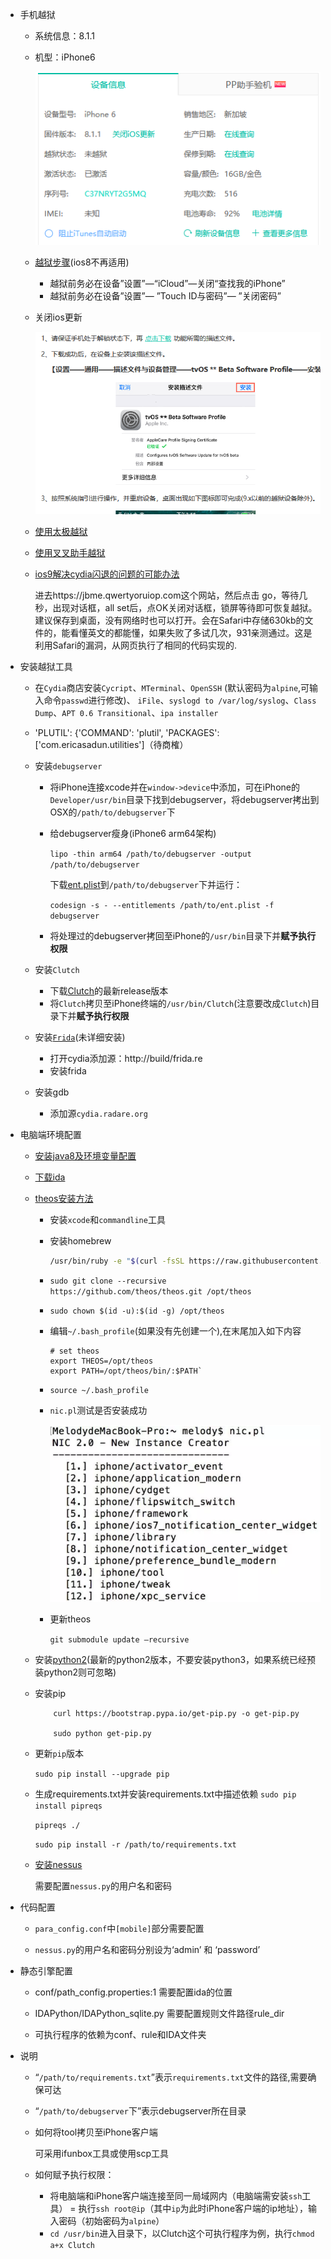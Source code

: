 - 手机越狱
    - 系统信息：8.1.1
    - 机型：iPhone6

        ![](readme/img/Snipaste_2018-11-28_16-32-28.png)

    - [越狱步骤](http://jailbreak.25pp.com/jiaocheng/yueyu_69128.html)(ios8不再适用)
        - 越狱前务必在设备”设置”—“iCloud”—关闭“查找我的iPhone”
        - 越狱前务必在设备”设置”— ”Touch ID与密码”— ”关闭密码”
    - 关闭ios更新 

        ![](readme/img/Snipaste_2018-11-28_16-30-17.png)

    - [使用太极越狱](http://www.taig.com/)

    - [使用叉叉助手越狱](jb.xxzhushou.cn)
    
    - [ios9解决cydia闪退的问题的可能办法](http://bbs.25pp.com/thread-515571-1-1.html)
        
        进去https://jbme.qwertyoruiop.com这个网站，然后点击 go，等待几秒，出现对话框，all set后，点OK关闭对话框，锁屏等待即可恢复越狱。建议保存到桌面，没有网络时也可以打开。会在Safari中存储630kb的文件的，能看懂英文的都能懂，如果失败了多试几次，931亲测通过。这是利用Safari的漏洞，从网页执行了相同的代码实现的.

- 安装越狱工具

    - 在`Cydia`商店安装`Cycript`、`MTerminal`、`OpenSSH` (默认密码为`alpine`,可输入命令`passwd`进行修改)、 `iFile`、`syslogd to /var/log/syslog`、`Class Dump`、`APT 0.6 Transitional`、`ipa installer`

    - 'PLUTIL': {'COMMAND': 'plutil', 'PACKAGES': ['com.ericasadun.utilities']（待商榷）

    - 安装`debugserver`
        
        - 将iPhone连接xcode并在`window->device`中添加，可在iPhone的`Developer/usr/bin`目录下找到debugserver，将debugserver拷出到OSX的`/path/to/debugserver`下
        - 给debugserver瘦身(iPhone6 arm64架构)

            `lipo -thin arm64 /path/to/debugserver -output /path/to/debugserver`

            下载[ent.plist](http://iosre.com/ent.plist)到`/path/to/debugserver`下并运行：
            
            `codesign -s - --entitlements /path/to/ent.plist -f debugserver`
        - 将处理过的debugserver拷回至iPhone的`/usr/bin`目录下并**赋予执行权限**
    
    - 安装`Clutch`

        - 下载[Clutch](https://github.com/KJCracks/Clutch/releases)的最新release版本
        - 将`Clutch`拷贝至iPhone终端的`/usr/bin/Clutch`(注意要改成`Clutch`)目录下并**赋予执行权限**

    - 安装[`Frida`](https://www.jianshu.com/p/a01970fdaac1)(未详细安装)

        - 打开cydia添加源：http://build/frida.re
        - 安装frida
    
    - 安装gdb

        - 添加源`cydia.radare.org`
    
    

- 电脑端环境配置

    - [安装java8及环境变量配置](https://blog.csdn.net/irokay/article/details/71374426)

    - [下载ida](https://xclient.info/s/hex-rays-ida-pro.html)

    - [theos安装方法](https://www.jianshu.com/p/d8a7e0381ff7)

        - 安装`xcode`和`commandline`工具

        - 安装homebrew
            
            ```sh
            /usr/bin/ruby -e "$(curl -fsSL https://raw.githubusercontent.com/Homebrew/install/master/install)"
            ```
        
        - `sudo git clone --recursive https://github.com/theos/theos.git /opt/theos`

        - `sudo chown $(id -u):$(id -g) /opt/theos`

        - 编辑`~/.bash_profile`(如果没有先创建一个),在末尾加入如下内容

            ```
            # set theos
            export THEOS=/opt/theos
            export PATH=/opt/theos/bin/:$PATH`
            ```
        - `source ~/.bash_profile`

        - `nic.pl`测试是否安装成功

            ![](readme/img/Snipaste_2018-11-30_15-18-15.png)
        
        - 更新theos

            `git submodule update –recursive`

    - 安装[python2](https://www.python.org/downloads/)(最新的python2版本，不要安装python3，如果系统已经预装python2则可忽略)

    - 安装pip
        ```
            curl https://bootstrap.pypa.io/get-pip.py -o get-pip.py
 
            sudo python get-pip.py
        ```
    - 更新`pip`版本

        `sudo pip install --upgrade pip`

    - 生成requirements.txt并安装requirements.txt中描述依赖
        `sudo pip install pipreqs`

        `pipreqs ./`

        `sudo pip install -r /path/to/requirements.txt`
    
    - [安装nessus](https://testerhome.com/topics/4006)

        需要配置`nessus.py`的用户名和密码

- 代码配置

    - `para_config.conf`中`[mobile]`部分需要配置

    - `nessus.py`的用户名和密码分别设为‘admin’ 和 ‘password’

- 静态引擎配置
    
    - conf/path_config.properties:1 需要配置ida的位置
    
    - IDAPython/IDAPython_sqlite.py 需要配置规则文件路径rule_dir

    - 可执行程序的依赖为conf、rule和IDA文件夹

- 说明

    - “`/path/to/requirements.txt`”表示`requirements.txt`文件的路径,需要确保可达

    - “`/path/to/debugserver`下”表示debugserver所在目录

    - 如何将tool拷贝至iPhone客户端

        可采用ifunbox工具或使用scp工具
    - 如何赋予执行权限：
        
        - 将电脑端和iPhone客户端连接至同一局域网内（电脑端需安装`ssh`工具）
        = 执行`ssh root@ip`（其中`ip`为此时iPhone客户端的ip地址），输入密码（初始密码为`alpine`）
        - `cd /usr/bin`进入目录下，以Clutch这个可执行程序为例，执行`chmod a+x Clutch`
